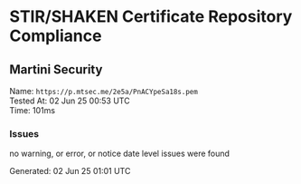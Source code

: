# STIR/SHAKEN Certificate Repository Compliance

## Martini Security

Name: `https://p.mtsec.me/2e5a/PnACYpeSa18s.pem`\
Tested At: 02 Jun 25 00:53 UTC\
Time: 101ms

### Issues

no warning, or error, or notice date level issues were found

Generated: 02 Jun 25 01:01 UTC